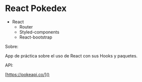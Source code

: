 <h1>React Pokedex</h1>

* React
  * Router
  * Styled-components
  * React-bootstrap


Sobre:

App de práctica sobre el uso de React con sus Hooks y paquetes.

API:

[https://pokeapi.co/]()
